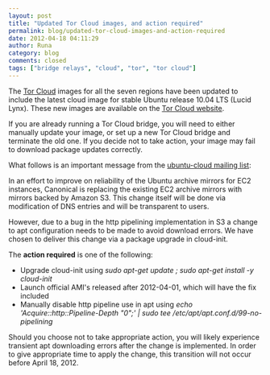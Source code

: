 ```yaml
---
layout: post
title: "Updated Tor Cloud images, and action required"
permalink: blog/updated-tor-cloud-images-and-action-required
date: 2012-04-18 04:11:29
author: Runa
category: blog
comments: closed
tags: ["bridge relays", "cloud", "tor", "tor cloud"]
---
```


The [Tor Cloud](https://cloud.torproject.org/) images for all the seven regions have been updated to include the latest cloud image for stable Ubuntu release 10.04 LTS (Lucid Lynx). These new images are available on the [Tor Cloud website](https://cloud.torproject.org/).

If you are already running a Tor Cloud bridge, you will need to either manually update your image, or set up a new Tor Cloud bridge and terminate the old one. If you decide not to take action, your image may fail to download package updates correctly.

What follows is an important message from the [ubuntu-cloud mailing list](https://lists.ubuntu.com/archives/ubuntu-cloud/2012-April/000752.html):

In an effort to improve on reliability of the Ubuntu archive mirrors for EC2 instances, Canonical is replacing the existing EC2 archive mirrors with mirrors backed by Amazon S3. This change itself will be done via modification of DNS entries and will be transparent to users.

However, due to a bug in the http pipelining implementation in S3 a change to apt configuration needs to be made to avoid download errors. We have chosen to deliver this change via a package upgrade in cloud-init.

The **action required** is one of the following:

-   Upgrade cloud-init using *sudo apt-get update ; sudo apt-get install -y cloud-init*
-   Launch official AMI's released after 2012-04-01, which will have the fix included
-   Manually disable http pipeline use in apt using *echo 'Acquire::http::Pipeline-Depth "0";' | sudo tee /etc/apt/apt.conf.d/99-no-pipelining*

Should you choose not to take appropriate action, you will likely experience transient apt downloading errors after the change is implemented. In order to give appropriate time to apply the change, this transition will not occur before April 18, 2012.
